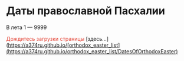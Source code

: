 Даты православной Пасхалии
===

  В лета 1 — 9999
  
<span style="color:#e34234">Дождитесь загрузки страницы</span> [здесь…](https://a374ru.github.io/[orthodox_easter_list](https://a374ru.github.io/orthodox_easter_list/DatesOfOrthodoxEaster)
  
